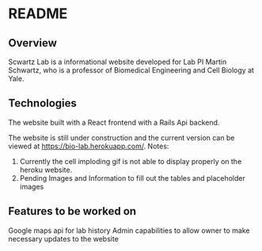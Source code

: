 # README

## Overview

Scwartz Lab is a informational website developed for Lab PI Martin Schwartz, who is a professor of Biomedical Engineering and Cell Biology at Yale.


## Technologies
The website built with a React frontend with a Rails Api backend.


The website is still under construction and the current version can be viewed at https://bio-lab.herokuapp.com/.
  Notes: 
  1. Currently the cell imploding gif is not able to display properly on the heroku website.
  2. Pending Images and Information to fill out the tables and placeholder images

## Features to be worked on

Google maps api for lab history
Admin capabilities to allow owner to make necessary updates to the website
